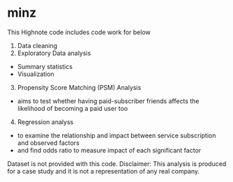 # minz

This Highnote code includes code work for below

1. Data cleaning
2. Exploratory Data analysis 
  - Summary statistics 
  - Visualization
3. Propensity Score Matching (PSM) Analysis
  - aims to test whether having paid-subscriber friends affects the likelihood of becoming a paid user too
4. Regression analyss
  - to examine the relationship and impact between service subscription and observed factors
  - and find odds ratio to measure impact of each significant factor
  
  
Dataset is not provided with this code.
Disclaimer: This analysis is produced for a case study and it is not a representation of any real company.

